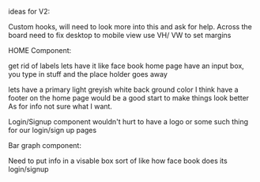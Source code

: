 ideas for V2:

Custom hooks, will need to look more into this and ask for help. 
Across the board need to fix desktop to mobile view use VH/ VW to set margins


HOME Component:

get rid of labels
lets have it like face book home page
have an input box, you type in stuff and the place holder goes away

lets have a primary light greyish white back ground color
I think have a footer on the home page would be a good start to make things look better
As for info not sure what I want.

Login/Signup component
wouldn't hurt to have a logo or some such thing for our login/sign up pages

Bar graph component:

Need to put info in a visable box sort of like how face book does its login/signup

